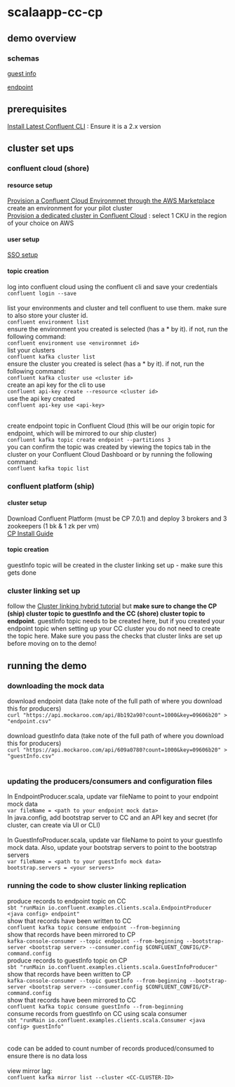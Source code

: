# scalaapp-cc-cp

## demo overview 

### schemas 

[guest info](https://www.mockaroo.com/609a0780) 

[endpoint](https://www.mockaroo.com/8b192a90)

## prerequisites

[Install Latest Confluent CLI](https://docs.confluent.io/confluent-cli/current/install.html) : Ensure it is a 2.x version

## cluster set ups 

### confluent cloud (shore)

#### resource setup 
[Provision a Confluent Cloud Environmnet through the AWS Marketplace](https://docs.confluent.io/cloud/current/billing/ccloud-aws-payg.html) <br />
create an environment for your pilot cluster <br /> 
[Provision a dedicated cluster in Confluent Cloud](https://docs.confluent.io/cloud/current/clusters/create-cluster.html) : select 1 CKU in the region of your choice on AWS <br />


#### user setup 
[SSO setup](https://docs.confluent.io/cloud/current/access-management/authenticate/sso/sso.html) <br />

#### topic creation

log into confluent cloud using the confluent cli and save your credentials <br />
`confluent login --save` <br /> <br />
list your environments and cluster and tell confluent to use them. make sure to also store your cluster id. <br />
`confluent environment list` <br />
ensure the environment you created is selected (has a * by it). if not, run the following command: <br />
`confluent environment use <environmnet id>` <br />
list your clusters <br />
`confluent kafka cluster list` <br />
ensure the cluster you created is select (has a * by it). if not, run the following command: <br /> 
`confluent kafka cluster use <cluster id>` <br />
create an api key for the cli to use <br />
`confluent api-key create --resource <cluster id>` <br />
use the api key created <br /> 
`confluent api-key use <api-key>` <br /> <br />

create endpoint topic in Confluent Cloud (this will be our origin topic for endpoint, which will be mirrored to our ship cluster) <br /> 
`confluent kafka topic create endpoint --partitions 3` <br /> 
you can confirm the topic was created by viewing the topics tab in the cluster on your Confluent Cloud Dashboard or by running the following command: <br />
`confluent kafka topic list` <br /> 

### confluent platform (ship) 

#### cluster setup 

Download Confluent Platform (must be CP 7.0.1) and deploy 3 brokers and 3 zookeepers (1 bk & 1 zk per vm) <br />
[CP Install Guide](https://docs.confluent.io/platform/current/installation/installing_cp/overview.html)

#### topic creation 

guestInfo topic will be created in the cluster linking set up - make sure this gets done <br />

### cluster linking set up 

follow the [Cluster linking hybrid tutorial](https://docs.confluent.io/platform/current/multi-dc-deployments/cluster-linking/hybrid-cp.html) but **make sure to change the CP (ship) cluster topic to guestInfo and the CC (shore) cluster topic to endpoint**. guestInfo topic needs to be created here, but if you created your endpoint topic when setting up your CC cluster you do not need to create the topic here. Make sure you pass the checks that cluster links are set up before moving on to the demo! 

## running the demo 

### downloading the mock data 

download endpoint data (take note of the full path of where you download this for producers) <br />
`curl "https://api.mockaroo.com/api/8b192a90?count=1000&key=09606b20" > "endpoint.csv"` <br /> <br /> 
download guestInfo data (take note of the full path of where you download this for producers) <br /> 
`curl "https://api.mockaroo.com/api/609a0780?count=1000&key=09606b20" > "guestInfo.csv"` <br /> <br /> 

### updating the producers/consumers and configuration files 

In EndpointProducer.scala, update var fileName to point to your endpoint mock data <br /> 
`var fileName = <path to your endpoint mock data>` <br /> 
In java.config, add bootstrap server to CC and an API key and secret (for cluster, can create via UI or CLI) <br /> 
<br /> 
In GuestInfoProducer.scala, update var fileName to point to your guestInfo mock data. Also, update your bootstrap servers to point to the bootstrap servers <br /> 
`var fileName = <path to your guestInfo mock data>` <br /> 
`bootstrap.servers = <your servers>` <br /> 

### running the code to show cluster linking replication 

produce records to endpoint topic on CC <br />
`sbt "runMain io.confluent.examples.clients.scala.EndpointProducer <java config> endpoint"` <br />
show that records have been written to CC <br /> 
`confluent kafka topic consume endpoint --from-beginning` <br />
show that records have been mirrored to CP <br /> 
`kafka-console-consumer --topic endpoint --from-beginning --bootstrap-server <bootstrap server> --consumer.config $CONFLUENT_CONFIG/CP-command.config` <br />
produce records to guestInfo topic on CP <br /> 
`sbt "runMain io.confluent.examples.clients.scala.GuestInfoProducer"` <br />
show that records have been written to CP <br /> 
`kafka-console-consumer --topic guestInfo --from-beginning --bootstrap-server <bootstrap server> --consumer.config $CONFLUENT_CONFIG/CP-command.config` <br />
show that records have been mirrored to CC <br /> 
`confluent kafka topic consume guestInfo --from-beginning` <br /> 
consume records from guestInfo on CC using scala consumer <br /> 
`sbt "runMain io.confluent.examples.clients.scala.Consumer <java config> guestInfo"` <br /> 
<br /> <br /> 
code can be added to count number of records produced/consumed to ensure there is no data loss <br /> 
<br /> 
view mirror lag: <br /> 
`confluent kafka mirror list --cluster <CC-CLUSTER-ID>`








